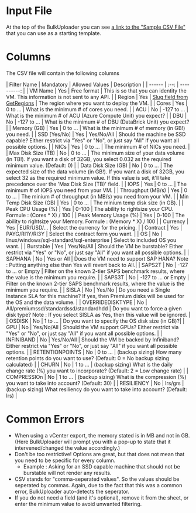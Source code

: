 # Input File

At the top of the BulkUploader you can see [a link to the "Sample CSV File"](https://www.vmchooser.com/vmchooser.csv) that you can use as a starting template.


# Columns
The CSV file will contain the following columns 

| Filter Name | Mandatory | Allowed Values | Description |
| ------ | :--: | ----------: |
| VM Name  | Yes | Free format | This is so that you can identity the VM. This information is not sent to any API. |
| Region | Yes | [Slug field from GetRegions](https://vmchooser.azure-api.net/dev-v2/api/GetRegions) | The region where you want to deploy the VM. |
| Cores | Yes | 0 to ... | What is the minimum # of cores you need. |
| ACU | No | -127 to ... | What is the minimum # of ACU (Azure Compute Unit) you expect? |
| DBU | No | -127 to ... | What is the minimum # of DBU (DataBrick Unit) you expect? |
| Memory (GB) | Yes | 0 to ... | What is the minimum # of memory (in GB!) you need. |
| SSD [Yes/No] | Yes | Yes/No/All | Should the machine be SSD capable? Either restrict via "Yes" or "No", or just say "All" if you want all possible options. |
| NICs | Yes | 0 to ... | The minimum # of NICs you need. |
| Max Disk Size (TB) | No | 0 to ... | The minimum size of your data volume (in TB!). If you want a disk of 32GB, you select 0.032 as the required minimum value. (Default: 0) |
| Data Disk Size (GB) | No | 0 to ... | The expected size of the data volume (in GB!). If you want a disk of 32GB, you select 32 as the required minimum value. If this value is set, it'll take precedence over the 'Max Disk Size (TB)' field.  |
| IOPS | Yes | 0 to ... | The minimum # of IOPS you need from your VM. |
| Throughput (MB/s) | Yes | 0 to ... | The minium # of throughput (in MB/s) you need from your VM. |
| Min Temp Disk Size (GB) | Yes | 0 to ... | The minium temp disk size (in GB). |
| Peak CPU Usage (%) | Yes | 0-100 | The ability to rightsize your CPU.  Formule : (Cores * X) / 100  |
| Peak Memory Usage (%) | Yes | 0-100 | The ability to rightsize your Memory.  Formule : (Memory * X) / 100  |
| Currency | Yes | EUR/USD/... | Select the currency for the pricing. |
| Contract | Yes | PAYG/RI1Y/RI3Y | Select the contract form you want. |
| OS | No | linux/windows/sql-standard/sql-enterprise | Select to included OS you want. |
| Burstable | Yes | Yes/No/All | Should the VM be burstable? Either restrict via "Yes" or "No", or just say "All" if you want all possible options. |
| SAPHANA | No | Yes or All | Does the VM need to support SAP HANA? Note : Putting anything else than Yes will revert back to All.|
| SAPS2T | No | -127 to ... or Empty | Filter on the known 2-tier SAPS benchmark results, where the value is the minimum you require. |
| SAPS3T | No | -127 to ... or Empty | Filter on the known 2-tier SAPS benchmark results, where the value is the minimum you require. |
| SISLA | No | Yes/No | Do you need a Single Instance SLA for this machine? If yes, then Premium disks will be used for the OS and the data volume. |
| OVERRIDEDISKTYPE | No | All/premiumssd/standardssd/standardhdd | Do you want to force a given disk type? Note : If you select SISLA as Yes, then this value will be ignored. |
| OSDISK | No | 1 to ... | Do you want to specify the OS disk size (in GB)?|
| GPU | No | Yes/No/All | Should the VM support GPUs? Either restrict via "Yes" or "No", or just say "All" if you want all possible options. |
| INFINIBAND | No | Yes/No/All | Should the VM be backed by Infiniband? Either restrict via "Yes" or "No", or just say "All" if you want all possible options. |
| RETENTIONPOINTS | No | 0 to ... | (backup sizing) How many retention points do you want to use? (Default: 0 = No backup sizing calculated) |
| CHURN | No | 1 to ... | (backup sizing) What is the daily change rate (%) you want to incorporate? (Default: 2 = Low change rate) |
| COMPRESSIOn | No | 1 to ... | (backup sizing) What is the compression (%) you want to take into account? (Default: 30) |
| RESILIENCY | No | lrs/grs | (backup sizing) What resiliency do you want to take into account? (Default: lrs) |


# Common Errors
* When using a vCenter export, the memory stated is in MB and not in GB. (Here BulkUploader will prompt you with a pop-up to state that it intervened/changed the value accordingly.)
* Don't be too restrictive! Options are great, but that does not mean that you need to be specific for every column.
  * Example : Asking for an SSD capable machine that should not be burstable will not render any results.
* CSV stands for "comma-seperated values". So the values should be seperated by commas. Again, due to the fact that this was a common error, BulkUploader auto-detects the seperator.
* If you do not need a field (and it's optional), remove it from the sheet, or enter the minimum value to avoid unwanted filtering.
 